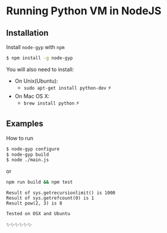 # Running Python VM in NodeJS

## Installation

Install `node-gyp` with `npm`

```bash
$ npm install -g node-gyp
```

You will also need to install:

  * On Unix(Ubuntu):
    * `sudo apt-get install python-dev` :zap:
  * On Mac OS X:
    * `brew install python` :zap:

## Examples

How to run

```bash
$ node-gyp configure
$ node-gyp build
$ node ./main.js
```
or
```bash
npm run build && npm test
```

```
Result of sys.getrecursionlimit() is 1000
Result of sys.getrefcount(0) is 1
Result pow(2, 3) is 8
```


`Tested on OSX and Ubuntu`

:sparkles::sparkles::sparkles::sparkles::sparkles::sparkles:
